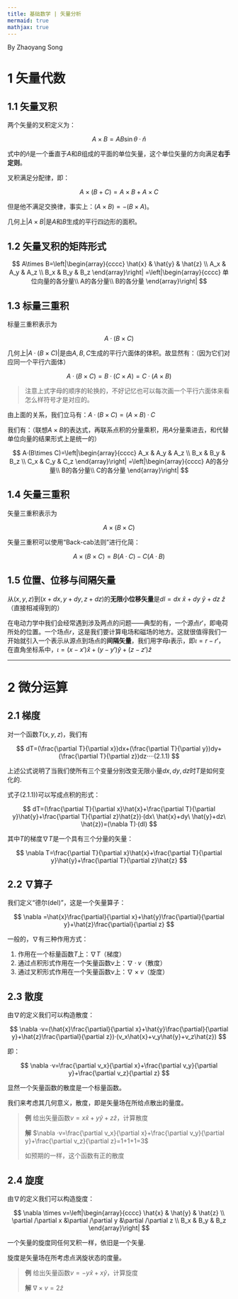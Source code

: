 ```yaml
---
title: 基础数学 | 矢量分析
mermaid: true
mathjax: true
---
```


By Zhaoyang Song

# 1 矢量代数

## 1.1 矢量叉积

两个矢量的叉积定义为：

$$
A\times B =AB\sin\theta ·\hat{n}
$$

式中的$\hat{n}$是一个垂直于$A$和$B$组成的平面的单位矢量，这个单位矢量的方向满足**右手定则**。

叉积满足分配律，即：

$$
A\times (B+C)=A\times B+A\times C
$$

但是他不满足交换律，事实上：$(A\times B)=-(B\times A)$。

几何上$\vert A\times B\vert$是$A$和$B$生成的平行四边形的面积。

## 1.2 矢量叉积的矩阵形式

$$
A\times B=\left|\begin{array}{cccc} 
 \hat{x} & \hat{y} & \hat{z} \\ 
A_x & A_y & A_z \\ 
B_x & B_y & B_z 
\end{array}\right|
=\left|\begin{array}{cccc} 
单位向量的各分量\\ 
A的各分量\\ 
B的各分量 
\end{array}\right|
$$

## 1.3 标量三重积

标量三重积表示为

$$
A·(B\times C)
$$

几何上$\vert A·(B\times C)\vert$是由$A,B,C$生成的平行六面体的体积。故显然有：（因为它们对应同一个平行六面体）

$$
A·(B\times C)=B·(C\times A)=C·(A\times B)
$$

> 注意上式字母的顺序的轮换的，不好记忆也可以每次画一个平行六面体来看怎么样符号才是对应的。

由上面的关系，我们立马有：$A·(B\times C)=(A\times B)·C$

我们有：（联想$A\times B$的表达式，再联系点积的分量乘积，用$A$分量乘进去，和代替单位向量的结果形式上是统一的）

$$
A·(B\times C)=\left|\begin{array}{cccc} 
A_x & A_y & A_z \\ 
B_x & B_y & B_z \\ 
C_x & C_y & C_z 
\end{array}\right|
=\left|\begin{array}{cccc} 
A的各分量\\ 
B的各分量\\ 
C的各分量 
\end{array}\right|
$$

## 1.4 矢量三重积

矢量三重积表示为

$$
A\times (B\times C)
$$

矢量三重积可以使用“Back-cab法则”进行化简：

$$
A\times (B\times C)=B(A·C)-C(A·B)
$$

## 1.5 位置、位移与间隔矢量

从$(x,y,z)$到$(x+dx,y+dy,z+dz)$的**无限小位移矢量**是$dl=dx\ \hat{x}+dy\ \hat{y}+dz\ \hat{z}$（直接相减得到的）

在电动力学中我们会经常遇到涉及两点的问题——典型的有，一个源点$r'$，即电荷所处的位置。一个场点$r$，这是我们要计算电场和磁场的地方。这就很值得我们一开始就引入一个表示从源点到场点的**间隔矢量**，我们用字母$\iota$表示，即$\iota=r-r'$，在直角坐标系中，$\iota=(x-x')\hat{x}+(y-y')\hat{y}+(z-z')\hat{z}$

-------

# 2 微分运算

## 2.1 梯度

对一个函数$T(x,y,z)$，我们有

$$
dT=(\frac{\partial T}{\partial x})dx+(\frac{\partial T}{\partial y})dy+(\frac{\partial T}{\partial z})dz····(2.1.1)
$$

上述公式说明了当我们使所有三个变量分别改变无限小量$dx,dy,dz$时$T$是如何变化的.

式子$(2.1.1))$可以写成点积的形式：

$$
dT=(\frac{\partial T}{\partial x}\hat{x}+\frac{\partial T}{\partial y}\hat{y}+\frac{\partial T}{\partial z}\hat{z})·(dx\ \hat{x}+dy\ \hat{y}+dz\ \hat{z})=(\nabla T)·(dl)
$$

其中$T$的梯度$\nabla T$是一个具有三个分量的矢量：

$$
\nabla T=\frac{\partial T}{\partial x}\hat{x}+\frac{\partial T}{\partial y}\hat{y}+\frac{\partial T}{\partial z}\hat{z}
$$

## 2.2 $\nabla$算子

我们定义“德尔(del)”，这是一个矢量算子：

$$
\nabla =\hat{x}\frac{\partial}{\partial x}+\hat{y}\frac{\partial}{\partial y}+\hat{z}\frac{\partial}{\partial z}
$$

一般的，$\nabla$有三种作用方式：

1. 作用在一个标量函数$T$上：$\nabla T$（梯度）
2. 通过点积形式作用在一个矢量函数$v$上：$\nabla ·v$（散度）
3. 通过叉积形式作用在一个矢量函数$v$上：$\nabla \times v$（旋度）

## 2.3 散度

由$\nabla$的定义我们可以构造散度：

$$
\nabla ·v=(\hat{x}\frac{\partial}{\partial x}+\hat{y}\frac{\partial}{\partial y}+\hat{z}\frac{\partial}{\partial z})·(v_x\hat{x}+v_y\hat{y}+v_z\hat{z})
$$

即：

$$
\nabla ·v=\frac{\partial v_x}{\partial x}+\frac{\partial v_y}{\partial y}+\frac{\partial v_z}{\partial z}
$$

显然一个矢量函数的散度是一个标量函数。

我们来考虑其几何意义，散度，即是矢量场在所给点散出的量度。

> **例**  给出矢量函数$v=x\hat{x}+y\hat{y}+z\hat{z}$，计算散度
> 
> **解**  $\nabla ·v=\frac{\partial v_x}{\partial x}+\frac{\partial v_y}{\partial y}+\frac{\partial v_z}{\partial z}=1+1+1=3$
> 
> 如预期的一样，这个函数有正的散度

## 2.4 旋度

由$\nabla$的定义我们可以构造旋度：

$$
\nabla \times v=\left|\begin{array}{cccc} 
 \hat{x} & \hat{y} & \hat{z} \\ 
\partial /\partial x &\partial /\partial y &\partial /\partial z \\ 
B_x & B_y & B_z 
\end{array}\right|
$$

一个矢量的旋度同任何叉积一样，依旧是一个矢量.

旋度是矢量场在所考虑点涡旋状态的度量。

> **例**  给出矢量函数$v=-y\hat{x}+x\hat{y}$，计算旋度
> 
> **解**  $\nabla \times v=2\hat{z}$
